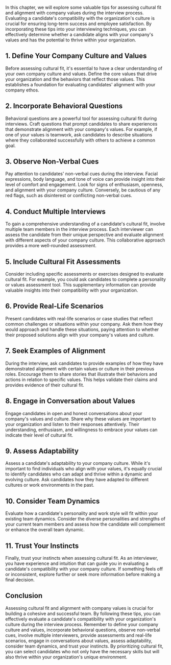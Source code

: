 
In this chapter, we will explore some valuable tips for assessing cultural fit and alignment with company values during the interview process. Evaluating a candidate's compatibility with the organization's culture is crucial for ensuring long-term success and employee satisfaction. By incorporating these tips into your interviewing techniques, you can effectively determine whether a candidate aligns with your company's values and has the potential to thrive within your organization.

## 1\. Define Your Company Culture and Values

Before assessing cultural fit, it's essential to have a clear understanding of your own company culture and values. Define the core values that drive your organization and the behaviors that reflect those values. This establishes a foundation for evaluating candidates' alignment with your company ethos.

## 2\. Incorporate Behavioral Questions

Behavioral questions are a powerful tool for assessing cultural fit during interviews. Craft questions that prompt candidates to share experiences that demonstrate alignment with your company's values. For example, if one of your values is teamwork, ask candidates to describe situations where they collaborated successfully with others to achieve a common goal.

## 3\. Observe Non-Verbal Cues

Pay attention to candidates' non-verbal cues during the interview. Facial expressions, body language, and tone of voice can provide insight into their level of comfort and engagement. Look for signs of enthusiasm, openness, and alignment with your company culture. Conversely, be cautious of any red flags, such as disinterest or conflicting non-verbal cues.

## 4\. Conduct Multiple Interviews

To gain a comprehensive understanding of a candidate's cultural fit, involve multiple team members in the interview process. Each interviewer can assess the candidate from their unique perspective and evaluate alignment with different aspects of your company culture. This collaborative approach provides a more well-rounded assessment.

## 5\. Include Cultural Fit Assessments

Consider including specific assessments or exercises designed to evaluate cultural fit. For example, you could ask candidates to complete a personality or values assessment tool. This supplementary information can provide valuable insights into their compatibility with your organization.

## 6\. Provide Real-Life Scenarios

Present candidates with real-life scenarios or case studies that reflect common challenges or situations within your company. Ask them how they would approach and handle these situations, paying attention to whether their proposed solutions align with your company's values and culture.

## 7\. Seek Examples of Alignment

During the interview, ask candidates to provide examples of how they have demonstrated alignment with certain values or culture in their previous roles. Encourage them to share stories that illustrate their behaviors and actions in relation to specific values. This helps validate their claims and provides evidence of their cultural fit.

## 8\. Engage in Conversation about Values

Engage candidates in open and honest conversations about your company's values and culture. Share why these values are important to your organization and listen to their responses attentively. Their understanding, enthusiasm, and willingness to embrace your values can indicate their level of cultural fit.

## 9\. Assess Adaptability

Assess a candidate's adaptability to your company culture. While it's important to find individuals who align with your values, it's equally crucial to identify candidates who can adapt and thrive within a dynamic and evolving culture. Ask candidates how they have adapted to different cultures or work environments in the past.

## 10\. Consider Team Dynamics

Evaluate how a candidate's personality and work style will fit within your existing team dynamics. Consider the diverse personalities and strengths of your current team members and assess how the candidate will complement or enhance the overall team dynamic.

## 11\. Trust Your Instincts

Finally, trust your instincts when assessing cultural fit. As an interviewer, you have experience and intuition that can guide you in evaluating a candidate's compatibility with your company culture. If something feels off or inconsistent, explore further or seek more information before making a final decision.

## Conclusion

Assessing cultural fit and alignment with company values is crucial for building a cohesive and successful team. By following these tips, you can effectively evaluate a candidate's compatibility with your organization's culture during the interview process. Remember to define your company culture and values, incorporate behavioral questions, observe non-verbal cues, involve multiple interviewers, provide assessments and real-life scenarios, engage in conversations about values, assess adaptability, consider team dynamics, and trust your instincts. By prioritizing cultural fit, you can select candidates who not only have the necessary skills but will also thrive within your organization's unique environment.
